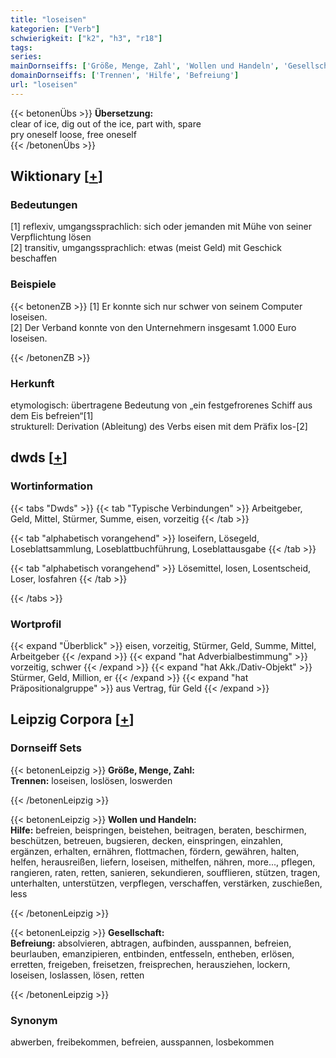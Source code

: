 ```yaml
---
title: "loseisen"
kategorien: ["Verb"]
schwierigkeit: ["k2", "h3", "r18"]
tags:
series:
mainDornseiffs: ['Größe, Menge, Zahl', 'Wollen und Handeln', 'Gesellschaft']
domainDornseiffs: ['Trennen', 'Hilfe', 'Befreiung']
url: "loseisen"
---
```


{{< betonenÜbs >}}
**Übersetzung:**  
clear of ice, dig out of the ice, part with, spare  
pry oneself loose, free oneself  
{{< /betonenÜbs >}}

## Wiktionary [[+](https://de.wiktionary.org/wiki/loseisen)]

### Bedeutungen
[1] reflexiv, umgangssprachlich: sich oder jemanden mit Mühe von seiner Verpflichtung lösen  
[2] transitiv, umgangssprachlich: etwas (meist Geld) mit Geschick beschaffen  

### Beispiele
{{< betonenZB >}}
[1] Er konnte sich nur schwer von seinem Computer loseisen.  
[2] Der Verband konnte von den Unternehmern insgesamt 1.000 Euro loseisen.  

{{< /betonenZB >}}
### Herkunft
etymologisch: übertragene Bedeutung von „ein festgefrorenes Schiff aus dem Eis befreien“[1]  
strukturell: Derivation (Ableitung) des Verbs eisen mit dem Präfix los-[2]  



## dwds [[+](https://www.dwds.de/wb/loseisen)]

### Wortinformation
{{< tabs "Dwds" >}}
{{< tab "Typische Verbindungen" >}}
Arbeitgeber, Geld, Mittel, Stürmer, Summe, eisen, vorzeitig
{{< /tab >}}

{{< tab "alphabetisch vorangehend" >}}
loseifern, Lösegeld, Loseblattsammlung, Loseblattbuchführung, Loseblattausgabe
{{< /tab >}}

{{< tab "alphabetisch vorangehend" >}}
Lösemittel, losen, Losentscheid, Loser, losfahren
{{< /tab >}}

{{< /tabs >}}

### Wortprofil
{{< expand "Überblick" >}} eisen, vorzeitig, Stürmer, Geld, Summe, Mittel, Arbeitgeber {{< /expand >}}
{{< expand "hat Adverbialbestimmung" >}} vorzeitig, schwer {{< /expand >}}
{{< expand "hat Akk./Dativ-Objekt" >}} Stürmer, Geld, Million, er {{< /expand >}}
{{< expand "hat Präpositionalgruppe" >}} aus Vertrag, für Geld {{< /expand >}}

## Leipzig Corpora [[+](https://corpora.uni-leipzig.de/en/res?word=loseisen&corpusId=deu_newscrawl-public_2018)]

### Dornseiff Sets
{{< betonenLeipzig >}}
**Größe, Menge, Zahl:**  
**Trennen:** loseisen, loslösen, loswerden  

{{< /betonenLeipzig >}}


{{< betonenLeipzig >}}
**Wollen und Handeln:**  
**Hilfe:** befreien, beispringen, beistehen, beitragen, beraten, beschirmen, beschützen, betreuen, bugsieren, decken, einspringen, einzahlen, ergänzen, erhalten, ernähren, flottmachen, fördern, gewähren, halten, helfen, herausreißen, liefern, loseisen, mithelfen, nähren, more..., pflegen, rangieren, raten, retten, sanieren, sekundieren, soufflieren, stützen, tragen, unterhalten, unterstützen, verpflegen, verschaffen, verstärken, zuschießen, less  

{{< /betonenLeipzig >}}


{{< betonenLeipzig >}}
**Gesellschaft:**  
**Befreiung:** absolvieren, abtragen, aufbinden, ausspannen, befreien, beurlauben, emanzipieren, entbinden, entfesseln, entheben, erlösen, erretten, freigeben, freisetzen, freisprechen, herausziehen, lockern, loseisen, loslassen, lösen, retten  

{{< /betonenLeipzig >}}

### Synonym
abwerben, freibekommen, befreien, ausspannen, losbekommen

